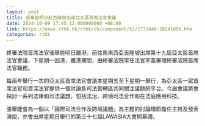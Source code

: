 ```yaml
---
layout: post
title: 張舉能明日赴吉隆坡出席亞太區首席法官會議
date: 2024-10-09 17:45:12.000000000 +08:00
link: https://news.rthk.hk/rthk/ch/component/k2/1773840-20241009.htm
categories: rthk
---
```


終審法院首席法官張舉能明日離港，前往馬來西亞吉隆坡出席第十九屆亞太區首席法官會議，下星期一回港，離港期間，由終審法院常任法官李義署理終審法院首席法官職務。

每兩年舉行一次的亞太區首席法官會議本星期五至下星期一舉行，為亞太區一眾首席法官和資深法官提供一個討論各司法管轄區共同關注議題的平台。今屆會議將會探討一系列法律和司法議題，包括法治、跨境司法合作和在法庭應用科技。

張舉能會為一個以「國際司法合作及跨境議題」為主題的討論環節擔任主持及發表演說，亦會出席星期日舉行的第三十七屆LAWASIA大會開幕禮。
